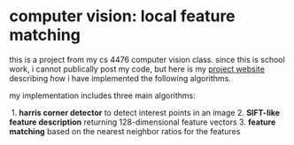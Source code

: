 # computer vision: local feature matching

this is a project from my cs 4476 computer vision class. since this is school work, i cannot publically post my code, but here is my [project website](https://cclaassen3.github.io/computer-vision-local-feature-matching/) describing how i have implemented the following algorithms.

my implementation includes three main algorithms:

  1. **harris corner detector** to detect interest points in an image
  2. **SIFT-like feature description** returning 128-dimensional feature vectors
  3. **feature matching** based on the nearest neighbor ratios for the features

